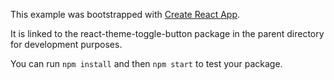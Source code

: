 This example was bootstrapped with [Create React App](https://github.com/facebook/create-react-app).

It is linked to the react-theme-toggle-button package in the parent directory for development purposes.

You can run `npm install` and then `npm start` to test your package.
